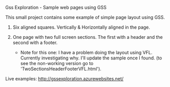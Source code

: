 Gss Exploration - Sample web pages using GSS

This small project contains some example of simple page layout using GSS. 

1) Six aligned squares. Vertically & Horizontally aligned in the page.

2) One page with two full screen sections. The first with a header and the second with a footer.
	- Note for this one: I have a problem doing the layout using VFL. Currently investigating why. I'll update
	the sample once I found. (to see the non-working version go to 'TwoSectionsHeaderFooterVFL.html').

Live examples: http://gssexploration.azurewebsites.net/

